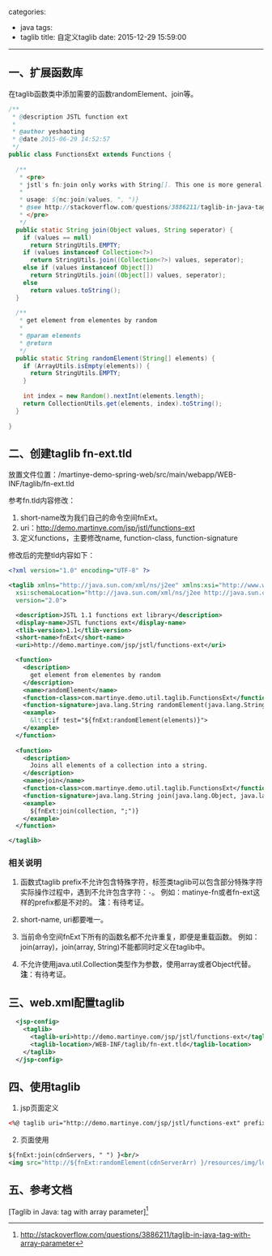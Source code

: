 categories:
  - java
tags:
  - taglib
title: 自定义taglib
date: 2015-12-29 15:59:00
---


## 一、扩展函数库
在taglib函数类中添加需要的函数randomElement、join等。
``` java
/**
 * @description JSTL function ext
 * 
 * @author yeshaoting
 * @date 2015-06-29 14:52:57
 */
public class FunctionsExt extends Functions {
  
  /**
   * <pre>
   * jstl's fn:join only works with String[]. This one is more general.
   * 
   * usage: ${nc:join(values, ", ")}
   * @see http://stackoverflow.com/questions/3886211/taglib-in-java-tag-with-array-parameter
   * </pre>
   */
  public static String join(Object values, String seperator) {
    if (values == null)
      return StringUtils.EMPTY;
    if (values instanceof Collection<?>)
      return StringUtils.join((Collection<?>) values, seperator);
    else if (values instanceof Object[])
      return StringUtils.join((Object[]) values, seperator);
    else
      return values.toString();
  }
  
  /**
   * get element from elementes by random
   * 
   * @param elements
   * @return
   */
  public static String randomElement(String[] elements) {
    if (ArrayUtils.isEmpty(elements)) {
      return StringUtils.EMPTY;
    }
    
    int index = new Random().nextInt(elements.length);
    return CollectionUtils.get(elements, index).toString();
  }
  
}
```

<!-- more -->


## 二、创建taglib fn-ext.tld
放置文件位置：/martinye-demo-spring-web/src/main/webapp/WEB-INF/taglib/fn-ext.tld

参考fn.tld内容修改：
1. short-name改为我们自己的命令空间fnExt。
2. uri：http://demo.martinye.com/jsp/jstl/functions-ext
3. 定义functions，主要修改name, function-class, function-signature

修改后的完整tld内容如下：
``` xml
<?xml version="1.0" encoding="UTF-8" ?>

<taglib xmlns="http://java.sun.com/xml/ns/j2ee" xmlns:xsi="http://www.w3.org/2001/XMLSchema-instance"
  xsi:schemaLocation="http://java.sun.com/xml/ns/j2ee http://java.sun.com/xml/ns/j2ee/web-jsptaglibrary_2_0.xsd"
  version="2.0">

  <description>JSTL 1.1 functions ext library</description>
  <display-name>JSTL functions ext</display-name>
  <tlib-version>1.1</tlib-version>
  <short-name>fnExt</short-name>
  <uri>http://demo.martinye.com/jsp/jstl/functions-ext</uri>

  <function>
    <description>
      get element from elementes by random
    </description>
    <name>randomElement</name>
    <function-class>com.martinye.demo.util.taglib.FunctionsExt</function-class>
    <function-signature>java.lang.String randomElement(java.lang.String[])</function-signature>
    <example>
      &lt;c:if test="${fnExt:randomElement(elements)}">
    </example>
  </function>
  
  <function>
    <description>
      Joins all elements of a collection into a string.
    </description>
    <name>join</name>
    <function-class>com.martinye.demo.util.taglib.FunctionsExt</function-class>
    <function-signature>java.lang.String join(java.lang.Object, java.lang.String)</function-signature>
    <example>
      ${fnExt:join(collection, ";")}
    </example>
  </function>

</taglib>
```

###  相关说明
1. 函数式taglib prefix不允许包含特殊字符，标签类taglib可以包含部分特殊字符
实际操作过程中，遇到不允许包含字符：`-`。
例如：matinye-fn或者fn-ext这样的prefix都是不对的。
**注**：有待考证。

2. short-name, uri都要唯一。

3. 当前命令空间fnExt下所有的函数名都不允许重复，即便是重载函数。
例如：join(array)，join(array, String)不能都同时定义在taglib中。

4. 不允许使用java.util.Collection类型作为参数，使用array或者Object代替。
**注**：有待考证。


## 三、web.xml配置taglib
``` xml
  <jsp-config>
    <taglib>
      <taglib-uri>http://demo.martinye.com/jsp/jstl/functions-ext</taglib-uri>
      <taglib-location>/WEB-INF/taglib/fn-ext.tld</taglib-location>
    </taglib>
  </jsp-config>
```

## 四、使用taglib

1. jsp页面定义
``` xml
<%@ taglib uri="http://demo.martinye.com/jsp/jstl/functions-ext" prefix="fnExt"%>
```

2. 页面使用
``` xml
${fnExt:join(cdnServers, " ") }<br/>
<img src="http://${fnExt:randomElement(cdnServerArr) }/resources/img/logo.png" /><br/>
```

## 五、参考文档
[Taglib in Java: tag with array parameter][^1]


[^1]: http://stackoverflow.com/questions/3886211/taglib-in-java-tag-with-array-parameter
